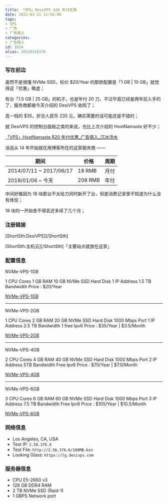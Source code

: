 ```yaml
---
title: 「VPS」DesiVPS $20 年付优惠
date: 2022-03-31 11:56:40
tags:
- VPS
- 广告
- 广告慎入
categories:
- 广告慎入
id: 1034
alias: 20220219378
---
```


### 写在前边

虽然不是很懂 NVMe SSD，标价 $20/Year 的那款配置是「1 GB | 10 GB」就觉得这「优惠」略虚；

有台「1.5 GB | 25 GB」的机子，也是年付 20 刀，不过毕竟已经是两年前入手的了，服务商都被今天介绍的 DesiVPS 收购了；

<!--more-->

高一档的 $35，折合人民币 235 元，确实需要的话可能还是不错的；

就 DesiVPS 的控制台面板之类的来说，也比上次介绍的 HostNamaste 好不少；

[「VPS」HostNamaste $20 年付优惠\_广告慎入\_沉冰浮水](https://www.wdssmq.com/post/20220331233.html "「VPS」HostNamaste $20 年付优惠\_广告慎入\_沉冰浮水")

话说从 14 年开始就在用博客所在的这家服务商 ——

| 期间                    | 价格    | 周期 |
| ----------------------- | ------- | ---- |
| 2014/07/11 ~ 2017/06/17 | 18 RMB  | 月付 |
| 2018/01/06 ~ 今天       | 208 RMB | 年付 |

中间好像因为 18 块那台不太给力同时新开了台，但是消费记录里不知道为什么没有体现；

18 块的一开始舍不得丢还多续了几个月；

### 注册链接

[ShortSth:DesiVPS][/ShortSth]

[ShortSth:主机云][/ShortSth]「主要站点就放在这家」

### 配置信息

<!-- vps -->

NVMe-VPS-1GB

1 CPU Cores
1 GB RAM
10 GB NVMe SSD Hard Disk
1 IP Address
1.5 TB Bandwidth
Price : $20/Year

[NVMe-VPS-1GB](https://clients.desivps.com/index.php?rp%3D%2Fstore%2Fcustom-offers%2Fnvm-vps-1gb)

----

NVMe-VPS-2GB

1 CPU Cores
2 GB RAM
20 GB NVMe SSD Hard Disk
1000 Mbps Port
1 IP Address
2.5 TB Bandwidth
1 free Ipv6
Price : $35/Year | $3.5/Month

[NVMe-VPS-2GB](https://clients.desivps.com/index.php?rp%3D%2Fstore%2Fcustom-offers%2Fnvme-vps-2gb)

----

NVMe-VPS-4GB

2 CPU Cores
4 GB RAM
40 GB NVMe SSD Hard Disk
1000 Mbps Port
2 IP Address
5TB Bandwidth
Free Ipv6
Price : $70/Year | $7.0/Month

[NVMe-VPS-4GB](https://clients.desivps.com/index.php?rp%3D%2Fstore%2Fcustom-offers%2Fnvme-vps-4gb)

----

NVMe-VPS-6GB

3 CPU Cores
6 GB RAM
60 GB NVMe SSD Hard Disk
1000 Mbps Port
3 IP Address
7.5 TB Bandwidth
Free Ipv6
Price : $105/Year | $10.5/Month

[NVMe-VPS-6GB](https://clients.desivps.com/index.php?rp%3D%2Fstore%2Fcustom-offers%2Fnvme-vps-6gb)

<!-- /vps -->

### 网络信息

- Los Angeles, CA, USA
- Test IP: `2.56.176.6`
- Test File: `http://2.56.176.6/100MB.bin`
- Looking Glass: `https://lg.desivps.com`

### 服务器信息

- CPU E5-2660 v3
- 128 GB DDR4 RAM
- 2 TB NVMe SSD (Raid-1)
- 1 GBPS Network port

<!-- ---------------- -->

<!-- [ShortSth:主机云][/ShortSth] -->

<!-- [ShortSth:DesiVPS][/ShortSth] -->

<!-- [ShortSth:HostNamaste][/ShortSth] -->

<!-- [ShortSth:VultrVPS][/ShortSth] -->

